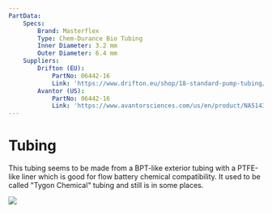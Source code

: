 ```yaml
---
PartData:
    Specs:
        Brand: Masterflex
        Type: Chem-Durance Bio Tubing
        Inner Diameter: 3.2 mm
        Outer Diameter: 6.4 mm
    Suppliers:
        Drifton (EU):
            PartNo: 06442-16
            Link: 'https://www.drifton.eu/shop/18-standard-pump-tubing/2535-chem-durance-bio-tubing-15-m/'
        Avantor (US):
            PartNo: 06442-16
            Link: 'https://www.avantorsciences.com/us/en/product/NA5143626/masterflex-ls-precision-pump-tubing-chem-durance-bio-avantor'
---
```


# Tubing

This tubing seems to be made from a BPT-like exterior tubing with a PTFE-like liner which is good for flow battery chemical compatibility. It used to be called "Tygon Chemical" tubing and still is in some places.

![](images/tubing.png)
